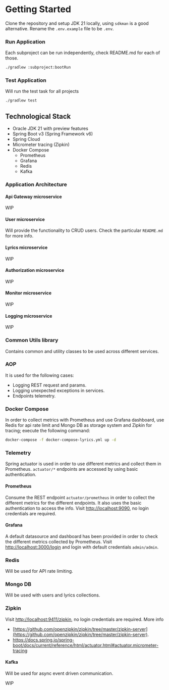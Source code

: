 # Getting Started

Clone the repository and setup JDK 21 locally, using `sdkman` is a good alternative.
Rename the `.env.example` file to be `.env`.

### Run Application

Each subproject can be run independently, check README.md for each of those.

```bash
./gradlew :subproject:bootRun
```

### Test Application

Will run the test task for all projects

```bash
./gradlew test
```

## Technological Stack

* Oracle JDK 21 with preview features
* Spring Boot v3 (Spring Framework v6)
* Spring Cloud
* Micrometer tracing (Zipkin)
* Docker Compose
  * Prometheus
  * Grafana
  * Redis
  * Kafka

### Application Architecture

#### Api Gateway microservice

WIP

#### User microservice

Will provide the functionality to CRUD users. Check the particular `README.md` for more info.

#### Lyrics microservice

WIP

#### Authorization microservice

WIP

#### Monitor microservice

WIP

#### Logging microservice

WIP

### Common Utils library

Contains common and utility classes to be used across different services.

### AOP

It is used for the following cases:
* Logging REST request and params.
* Logging unexpected exceptions in services.
* Endpoints telemetry.

### Docker Compose

In order to collect metrics with Prometheus and use Grafana dashboard, use Redis for api rate limit and Mongo DB as storage system and Zipkin for tracing; execute the following command:

```bash
docker-compose -f docker-compose-lyrics.yml up -d 
```

### Telemetry

Spring actuator is used in order to use different metrics and collect them in Prometheus.
`actuator/*` endpoints are accessed by using basic authentication.

#### Prometheus

Consume the REST endpoint `actuator/prometheus` in order to collect the different metrics for the different endpoints.
It also uses the basic authentication to access the info.
Visit [http://localhost:9090](http://localhost:9090), no login credentials are required.

#### Grafana

A default datasource and dashboard has been provided in order to check the different metrics collected by Prometheus.
Visit [http://localhost:3000/login](http://localhost:3000/login) and login with default credentials `admin/admin`.

### Redis

Will be used for API rate limiting.

### Mongo DB

Will be used with users and lyrics collections.

### Zipkin

Visit [http://localhost:9411/zipkin](http://localhost:9411/zipkin), no login credentials are required.
More info 
- [https://github.com/openzipkin/zipkin/tree/master/zipkin-server](https://github.com/openzipkin/zipkin/tree/master/zipkin-server).
- https://docs.spring.io/spring-boot/docs/current/reference/html/actuator.html#actuator.micrometer-tracing

#### Kafka

Will be used for async event driven communication.

WIP
